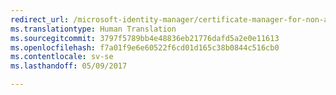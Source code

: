 ```yaml
---
redirect_url: /microsoft-identity-manager/certificate-manager-for-non-administrators
ms.translationtype: Human Translation
ms.sourcegitcommit: 3797f5789bb4e48836eb21776dafd5a2e0e11613
ms.openlocfilehash: f7a01f9e6e60522f6cd01d165c38b0844c516cb0
ms.contentlocale: sv-se
ms.lasthandoff: 05/09/2017

---
```


